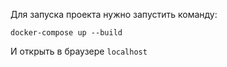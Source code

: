Для запуска проекта нужно запустить команду:
```
docker-compose up --build
```
И открыть в браузере ```localhost```